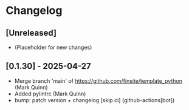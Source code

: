 # Changelog

## [Unreleased]

- (Placeholder for new changes)

## [0.1.30] - 2025-04-27

- Merge branch 'main' of https://github.com/finsite/template_python (Mark Quinn)
- Added pylintrc (Mark Quinn)
- bump: patch version + changelog [skip ci] (github-actions[bot])